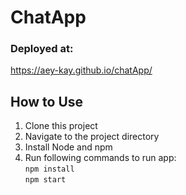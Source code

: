 # ChatApp
### Deployed at:
 https://aey-kay.github.io/chatApp/

## How to Use

1. Clone this project
2. Navigate to the project directory
3. Install Node and npm 
4. Run following commands to run app: <br>
   `npm install` <br>
   `npm start`

